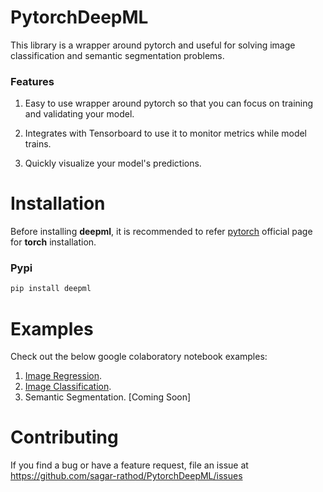 # PytorchDeepML


This library is a wrapper around pytorch and useful for solving image classification and semantic
segmentation problems.

### Features
1. Easy to use wrapper around pytorch so that you can focus on training and
   validating your model.

2. Integrates with Tensorboard to use it to monitor metrics while model trains.

3. Quickly visualize your model's predictions.


# Installation

Before installing **deepml**, it is recommended to refer [pytorch](https://pytorch.org/) official page for **torch** installation.

### Pypi

```bash
pip install deepml
```


# Examples
Check out the below google colaboratory notebook examples:

1. [Image Regression](https://colab.research.google.com/github/sagar-rathod/PytorchDeepML/blob/master/examples/Image_Regression_Example.ipynb).
2. [Image Classification](https://colab.research.google.com/github/sagar-rathod/PytorchDeepML/blob/master/examples/Image_Classification_Example.ipynb).
3. Semantic Segmentation. [Coming Soon]


# Contributing
If you find a bug or have a feature request, file an issue at https://github.com/sagar-rathod/PytorchDeepML/issues
